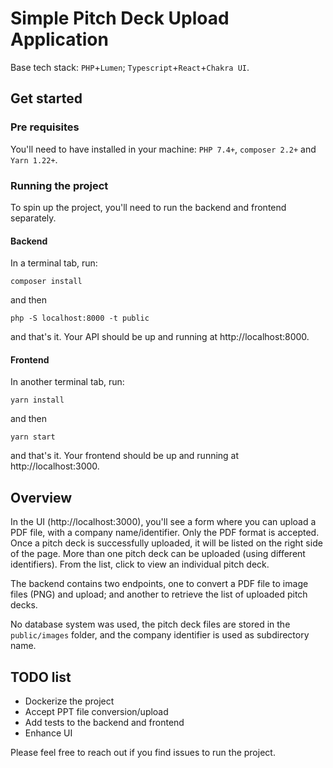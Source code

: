 # Simple Pitch Deck Upload Application

Base tech stack: `PHP`+`Lumen`; `Typescript`+`React`+`Chakra UI`.

## Get started

### Pre requisites
You'll need to have installed in your machine: `PHP 7.4+`, `composer 2.2+` and `Yarn 1.22+`.

### Running the project
To spin up the project, you'll need to run the backend and frontend separately.

#### Backend
In a terminal tab, run:

`composer install`

and then

`php -S localhost:8000 -t public`

and that's it. Your API should be up and running at http://localhost:8000.


#### Frontend

In another terminal tab, run:

`yarn install`

and then

`yarn start`

and that's it. Your frontend should be up and running at http://localhost:3000.


## Overview

In the UI (http://localhost:3000), you'll see a form where you can upload a PDF file, with a company name/identifier. 
Only the PDF format is accepted. 
Once a pitch deck is successfully uploaded, it will be listed on the right side of the page. 
More than one pitch deck can be uploaded (using different identifiers). From the list, click to view an individual pitch deck.

The backend contains two endpoints, one to convert a PDF file to image files (PNG) and upload; and another to retrieve the 
list of uploaded pitch decks.

No database system was used, the pitch deck files are stored in the `public/images` folder, and the company identifier is used as 
subdirectory name.



## TODO list
- Dockerize the project
- Accept PPT file conversion/upload
- Add tests to the backend and frontend
- Enhance UI


Please feel free to reach out if you find issues to run the project.
